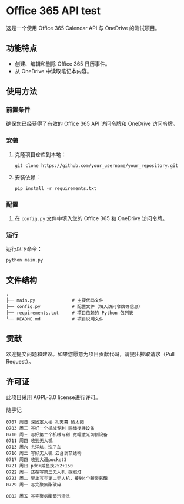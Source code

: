 # Office 365 API test

这是一个使用 Office 365 Calendar API 与 OneDrive 的测试项目。

## 功能特点

- 创建、编辑和删除 Office 365 日历事件。
- 从 OneDrive 中读取笔记本内容。

## 使用方法

### 前置条件

确保您已经获得了有效的 Office 365 API 访问令牌和 OneDrive 访问令牌。

### 安装

1. 克隆项目仓库到本地：
   ```
   git clone https://github.com/your_username/your_repository.git
   ```

2. 安装依赖：
   ```
   pip install -r requirements.txt
   ```

### 配置

1. 在 `config.py` 文件中填入您的 Office 365 和 OneDrive 访问令牌。

### 运行

运行以下命令：

```bash
python main.py
```

## 文件结构

```
.
├── main.py              # 主要代码文件
├── config.py            # 配置文件（填入访问令牌等信息）
├── requirements.txt     # 项目依赖的 Python 包列表
└── README.md            # 项目说明文件
```

## 贡献

欢迎提交问题和建议。如果您愿意为项目贡献代码，请提出拉取请求（Pull Request）。

## 许可证

此项目采用 AGPL-3.0 license进行许可。

随手记
```
0707 周日 深固定大桥 扎天幕 晒太阳
0703 周三 写好一个机械专利 圆桶搅拌设备
0710 周三 写好第二个机械专利 宽幅激光切割设备
0711 周四 收到无人机
0713 周六 去洋坑，洗了车
0716 周二 写好无人机 云台调节结构
0717 周四 收到大疆pocket3
0721 周日 pdd+咸鱼换252+150
0722 周一 还在写第二无人机 探照灯
0723 周二 早上写完第二无人机，接到4个新聚氨酯
0729 周一 写完聚氨酯破碎

0802 周五 写完聚氨酯蒸汽清洗

```
